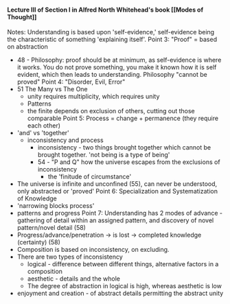 #### Lecture III of Section I in Alfred North Whitehead's book [[Modes of Thought]]

Notes:
Understanding is based upon 'self-evidence,' self-evidence being the characteristic of something 'explaining itself'. 
Point 3: "Proof" = based on abstraction
- 48 - Philosophy: proof should be at minimum, as self-evidence is where it works. You do not prove something, you make it known how it is self evident, which then leads to understanding. Philosophy "cannot be proved"
Point 4: "Disorder, Evil, Error"
- 51 The Many vs The One
	- unity requires multiplicity, which requires unity
	- Patterns
	- the finite depends on exclusion of others, cutting out those comparable
Point 5: Process = change + permanence (they require each other)
- 'and' vs 'together'
	- inconsistency and process
		- inconsistency - two things brought together which cannot be brought together. 'not being is a type of being'
		- 54 - "P and Q" how the universe escapes from the exclusions of inconsistency
			- the 'finitude of circumstance'
- The universe is infinite and unconfined (55), can never be understood, only abstracted or 'proved'
Point 6: Specialization and Systematization of Knowledge
- 'narrowing blocks process'
- patterns and progress
Point 7: Understanding has 2 modes of advance - gathering of detail within an assigned pattern, and discovery of novel pattern/novel detail (58)
- Progress/advance/penetration -> is lost -> completed knowledge (certainty) (58)
- Composition is based on inconsistency, on excluding.
- There are two types of inconsistency
	- logical - difference between different things, alternative factors in a composition
	- aesthetic - details and the whole
	- The degree of abstraction in logical is high, whereas aesthetic is low
- enjoyment and creation - of abstract details permitting the abstract unity